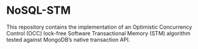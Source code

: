 # NoSQL-STM
This repository contains the implementation of an Optimistic Concurrency Control (OCC) lock-free Software Transactional Memory (STM) algorithm tested against MongoDB’s native transaction API.
